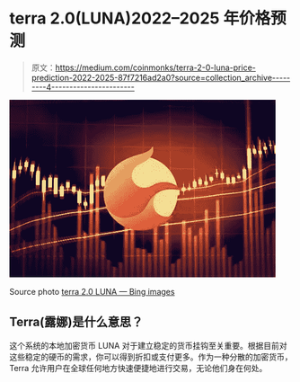 # terra 2.0(LUNA)2022–2025 年价格预测

> 原文：<https://medium.com/coinmonks/terra-2-0-luna-price-prediction-2022-2025-87f7216ad2a0?source=collection_archive---------4----------------------->

![](img/04bd457aaf23cba7bcec605d1bc6b3ac.png)

Source photo [terra 2.0 LUNA — Bing images](https://www.bing.com/images/search?view=detailV2&ccid=TqdkSuGn&id=076F1EE82D19ECD03AA3E22B85FBEF0E6EA8D520&thid=OIF.Hy8F6ftc5KBE46vJockU%2fg&mediaurl=https%3a%2f%2fnulltx.com%2fwp-content%2fuploads%2f2022%2f06%2fterra-luna-2-lunc-price-1024x684.jpg&cdnurl=https%3a%2f%2fth.bing.com%2fth%2fid%2fR.4ea7644ae1a79cf6dbbaae2da65618fa%3frik%3d%26pid%3dImgRaw%26r%3d0&exph=684&expw=1024&q=terra+2.0+LUNA&simid=7097620413526&FORM=IRPRST&ck=1F2F05E9FB5CE4A044E3ABC9A1C914FE&selectedIndex=10&ajaxhist=0&ajaxserp=0)

## Terra(露娜)是什么意思？

这个系统的本地加密货币 LUNA 对于建立稳定的货币挂钩至关重要。根据目前对这些稳定的硬币的需求，你可以得到折扣或支付更多。作为一种分散的加密货币，Terra 允许用户在全球任何地方快速便捷地进行交易，无论他们身在何处。